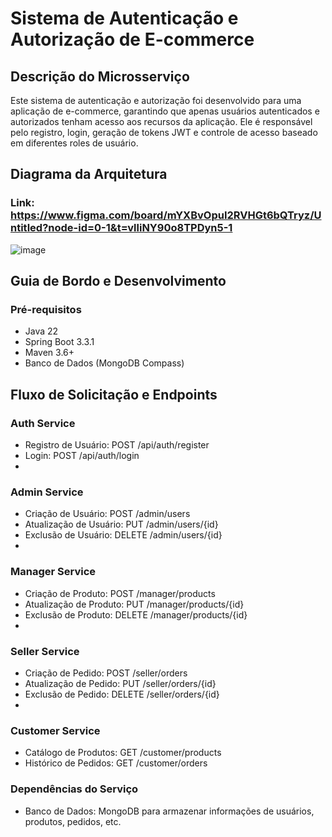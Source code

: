 # Sistema de Autenticação e Autorização de E-commerce
## Descrição do Microsserviço
Este sistema de autenticação e autorização foi desenvolvido para uma aplicação de e-commerce, garantindo que apenas usuários autenticados e autorizados tenham acesso aos recursos da aplicação. Ele é responsável pelo registro, login, geração de tokens JWT e controle de acesso baseado em diferentes roles de usuário.

## Diagrama da Arquitetura
### Link: https://www.figma.com/board/mYXBvOpuI2RVHGt6bQTryz/Untitled?node-id=0-1&t=vlliNY90o8TPDyn5-1
![image](https://github.com/Nkchina/Arquitetura-de-Aplicacoes-Web/assets/94817330/087d5955-ea63-42f4-b43a-32a896e1cc49)

## Guia de Bordo e Desenvolvimento
### Pré-requisitos
- Java 22
- Spring Boot 3.3.1
- Maven 3.6+
- Banco de Dados (MongoDB Compass)

## Fluxo de Solicitação e Endpoints
### Auth Service
- Registro de Usuário: POST /api/auth/register
- Login: POST /api/auth/login
- 
### Admin Service
- Criação de Usuário: POST /admin/users
- Atualização de Usuário: PUT /admin/users/{id}
- Exclusão de Usuário: DELETE /admin/users/{id}
- 
### Manager Service
- Criação de Produto: POST /manager/products
- Atualização de Produto: PUT /manager/products/{id}
- Exclusão de Produto: DELETE /manager/products/{id}
- 
### Seller Service
- Criação de Pedido: POST /seller/orders
- Atualização de Pedido: PUT /seller/orders/{id}
- Exclusão de Pedido: DELETE /seller/orders/{id}
- 
### Customer Service
- Catálogo de Produtos: GET /customer/products
- Histórico de Pedidos: GET /customer/orders

### Dependências do Serviço
- Banco de Dados: MongoDB para armazenar informações de usuários, produtos, pedidos, etc.

